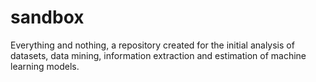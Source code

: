 # sandbox
Everything and nothing, a repository created for the initial analysis of datasets, data mining, information extraction and estimation of machine learning models.
